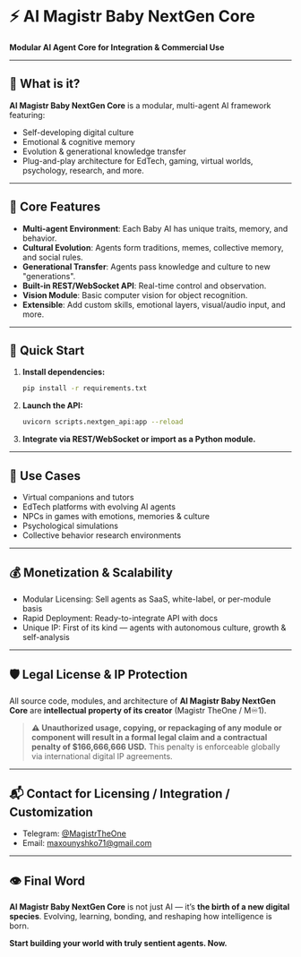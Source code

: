 
# ⚡️ AI Magistr Baby NextGen Core

**Modular AI Agent Core for Integration & Commercial Use**

---

## 🧠 What is it?

**AI Magistr Baby NextGen Core** is a modular, multi-agent AI framework featuring:

* Self-developing digital culture
* Emotional & cognitive memory
* Evolution & generational knowledge transfer
* Plug-and-play architecture for EdTech, gaming, virtual worlds, psychology, research, and more.

---

## 🔑 Core Features

* **Multi-agent Environment**: Each Baby AI has unique traits, memory, and behavior.
* **Cultural Evolution**: Agents form traditions, memes, collective memory, and social rules.
* **Generational Transfer**: Agents pass knowledge and culture to new "generations".
* **Built-in REST/WebSocket API**: Real-time control and observation.
* **Vision Module**: Basic computer vision for object recognition.
* **Extensible**: Add custom skills, emotional layers, visual/audio input, and more.

---

## 🚀 Quick Start

1. **Install dependencies:**

   ```bash
   pip install -r requirements.txt
   ```
2. **Launch the API:**

   ```bash
   uvicorn scripts.nextgen_api:app --reload
   ```
3. **Integrate via REST/WebSocket or import as a Python module.**

---

## 🧩 Use Cases

* Virtual companions and tutors
* EdTech platforms with evolving AI agents
* NPCs in games with emotions, memories & culture
* Psychological simulations
* Collective behavior research environments

---

## 💰 Monetization & Scalability

* Modular Licensing: Sell agents as SaaS, white-label, or per-module basis
* Rapid Deployment: Ready-to-integrate API with docs
* Unique IP: First of its kind — agents with autonomous culture, growth & self-analysis

---

## 🛡 Legal License & IP Protection

All source code, modules, and architecture of **AI Magistr Baby NextGen Core** are **intellectual property of its creator** (Magistr TheOne / M♾️1).

> **⚠ Unauthorized usage, copying, or repackaging of any module or component will result in a formal legal claim and a contractual penalty of \$166,666,666 USD.**
> This penalty is enforceable globally via international digital IP agreements.

---

## 📬 Contact for Licensing / Integration / Customization

* Telegram: [@MagistrTheOne](https://t.me/MagistrTheOne)
* Email: [maxounyshko71@gmail.com](mailto:maxounyshko71@gmail.com)

---

## 👁 Final Word

**AI Magistr Baby NextGen Core** is not just AI —
it’s **the birth of a new digital species**.
Evolving, learning, bonding, and reshaping how intelligence is born.

**Start building your world with truly sentient agents. Now.**


